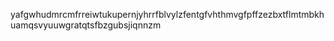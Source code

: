 yafgwhudmrcmfrreiwtukupernjyhrrfblvylzfentgfvhthmvgfpffzezbxtflmtmbkhuamqsvyuuwgratqtsfbzgubsjiqnnzm
